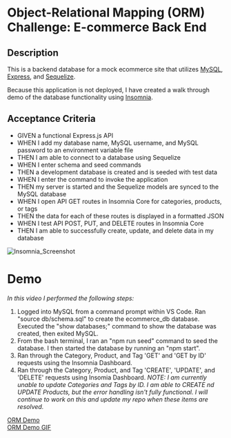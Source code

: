 # Object-Relational Mapping (ORM) Challenge: E-commerce Back End

## Description
This is a backend database for a mock ecommerce site that utilizes [MySQL]("https://dev.mysql.com/doc/"), [Express]("https://expressjs.com/"), and [Sequelize]("https://sequelize.org/").

Because this application is not deployed, I have created a walk through demo of the database functionality using [Insomnia]("https://support.insomnia.rest/"). 

## Acceptance Criteria
* GIVEN a functional Express.js API
* WHEN I add my database name, MySQL username, and MySQL password to an environment variable file
* THEN I am able to connect to a database using Sequelize
* WHEN I enter schema and seed commands
* THEN a development database is created and is seeded with test data
* WHEN I enter the command to invoke the application
* THEN my server is started and the Sequelize models are synced to the MySQL database
* WHEN I open API GET routes in Insomnia Core for categories, products, or tags
* THEN the data for each of these routes is displayed in a formatted JSON
* WHEN I test API POST, PUT, and DELETE routes in Insomnia Core
* THEN I am able to successfully create, update, and delete data in my database

![Insomnia_Screenshot](https://github.com/LynseyVandenberg/ORM-Challenge-E-commerce-Back-End/blob/9945af6691058736fd9e03a1195eaafa670f06ff/media/ORM_DEMO_GIF.gif)


# Demo
_In this video I performed the following steps:_
1. Logged into MySQL from a command prompt within VS Code. Ran "source db/schema.sql" to create the ecommerce_db database. Executed the "show databases;" command to show the database was created, then exited MySQL.
2. From the bash terminal, I ran an "npm run seed" command to seed the database. I then started the database by running an "npm start".
3. Ran through the Category, Product, and Tag 'GET' and 'GET by ID' requests using the Insomnia Dashboard.
4. Ran through the Category, Product, and Tag 'CREATE', 'UPDATE', and 'DELETE' requests using Insomia Dashboard. 
_NOTE: I am currently unable to update Categories and Tags by ID. I am able to CREATE nd UPDATE Products, but the error handling isn't fully functional. I will continue to work on this and update my repo when these items are resolved._

[ORM Demo](https://github.com/LynseyVandenberg/ORM-Challenge-E-commerce-Back-End/blob/d4a1b25bc3d687a51dfdbe62e38158b3e9f3bf83/media/ORM_DEMO.mp4)
<br>
[ORM Demo GIF](https://github.com/LynseyVandenberg/ORM-Challenge-E-commerce-Back-End/blob/97f38f7796bcb6e7437c56e6a9078ebe85924d81/media/ORM_DEMO_GIF.gif)
